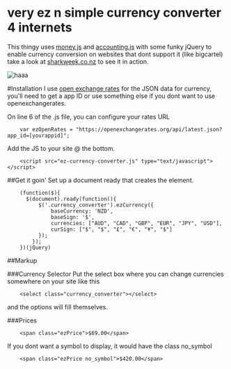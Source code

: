 # very ez n simple currency converter 4 internets
This thingy uses [money.js](https://github.com/openexchangerates/money.js/) and [accounting.js](https://github.com/openexchangerates/accounting.js) with some funky jQuery to enable currency conversion on websites that dont support it (like bigcartel) take a look at [sharkweek.co.nz](http://sharkweek.co.nz) to see it in action.

![haaa](http://i57.tinypic.com/t9gtuq.png)

#Installation
I use [open exchange rates](https://openexchangerates.org/) for the JSON data for currency, you'll need to get a app ID or use something else if you dont want to use openexchangerates.

On line 6 of the .js file, you can configure your rates URL

        var ezOpenRates = "https://openexchangerates.org/api/latest.json?app_id=[yourappid]";

Add the JS to your site @ the bottom.

        <script src="ez-currency-converter.js" type="text/javascript"></script>

##Get it goin'
Set up a document ready that creates the element.

        (function($){    
          $(document).ready(function(){
              $('.currency_converter').ezCurrency({
                  baseCurrency: 'NZD',
                  baseSign: '$',
                  currencies: ["AUD", "CAD", "GBP", "EUR", "JPY", "USD"],
                  curSign: ["$", "$", "£", "€", "¥", "$"]
              });
            });
        })(jQuery)


##Markup

###Currency Selector
Put the select box where you can change currencies somewhere on your site like this

        <select class="currency_converter"></select>
        
and the options will fill themselves.

###Prices 

        <span class="ezPrice">$69.00</span>
        
If you dont want a symbol to display, it would have the class no_symbol

        <span class="ezPrice no_symbol">$420.00</span>
